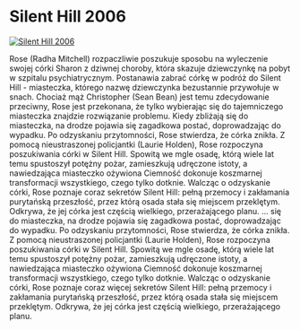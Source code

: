 Silent Hill 2006 
=============
[![Silent Hill 2006 ](http://vidos.pl/images/player.gif)](http://vidos.pl/silent-hill-2006)

 Rose (Radha Mitchell) rozpaczliwie poszukuje sposobu na wyleczenie swojej córki Sharon z dziwnej choroby, która skazuje dziewczynkę na pobyt w szpitalu psychiatrycznym. Postanawia zabrać córkę w podróż do Silent Hill - miasteczka, którego nazwę dziewczynka bezustannie przywołuje w snach. Chociaż mąż Christopher (Sean Bean) jest temu zdecydowanie przeciwny, Rose jest przekonana, że tylko wybierając się do tajemniczego miasteczka znajdzie rozwiązanie problemu. Kiedy zbliżają się do miasteczka, na drodze pojawia się zagadkowa postać, doprowadzając do wypadku. Po odzyskaniu przytomności, Rose stwierdza, że córka znikła. Z pomocą nieustraszonej policjantki (Laurie Holden), Rose rozpoczyna poszukiwania córki w Silent Hill. Spowitą we mgle osadę, którą wiele lat temu spustoszył potężny pożar, zamieszkują udręczone istoty, a nawiedzająca miasteczko ożywiona Ciemność dokonuje koszmarnej transformacji wszystkiego, czego tylko dotknie. Walcząc o odzyskanie córki, Rose poznaje coraz  sekretów Silent Hill: pełną przemocy i zakłamania purytańską przeszłość, przez którą osada stała się miejscem przeklętym. Odkrywa, że jej córka jest częścią wielkiego, przerażającego planu.  ... się do miasteczka, na drodze pojawia się zagadkowa postać, doprowadzając do wypadku. Po odzyskaniu przytomności, Rose stwierdza, że córka znikła. Z pomocą nieustraszonej policjantki (Laurie Holden), Rose rozpoczyna poszukiwania córki w Silent Hill. Spowitą we mgle osadę, którą wiele lat temu spustoszył potężny pożar, zamieszkują udręczone istoty, a nawiedzająca miasteczko ożywiona Ciemność dokonuje koszmarnej transformacji wszystkiego, czego tylko dotknie. Walcząc o odzyskanie córki, Rose poznaje coraz więcej sekretów Silent Hill: pełną przemocy i zakłamania purytańską przeszłość, przez którą osada stała się miejscem przeklętym. Odkrywa, że jej córka jest częścią wielkiego, przerażającego planu.
